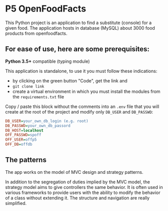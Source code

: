 # P5 OpenFoodFacts

This Python project is an application to find a substitute (console) for a given food.
The application hosts in database (MySQL) about 3000 food products from openfoodfacts.

## For ease of use, here are some prerequisites: 

**Python 3.5+** compatible (typing module)

This application is standalone, to use it you must follow these indications:
- by clicking on the green button "Code", get the link and
-  `git clone link`
-  create a virtual environment in which you must install the modules from the `requirements.txt` file

Copy / paste this block without the comments into an `.env` file that you will create at the root of the project and modify only `DB_USER` and `DB_PASSWD`: 
```ini
DB_USER=your_own_db_login (e.g. root)
DB_PASSWD=your_own_db_passord
DB_HOST=localhost
OFF_PASSWD=spoff
OFF_USER=offp5
OFF_DB=offdb
```
## The patterns

The app works on the model of MVC design and strategy patterns.

In addition to the segregation of duties implied by the MVC model, the strategy model aims to give controllers the same behavior.
It is often used in various frameworks to provide users with the ability to modify the behavior of a class without extending it. The structure and navigation are really simplified. 
